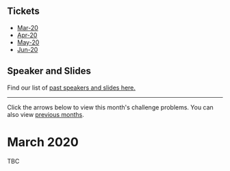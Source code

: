 ## Tickets 

- [Mar-20](https://ti.to/code-the-city/aberdeen-python-user-group-Mar-2020)
- [Apr-20](https://ti.to/code-the-city/aberdeen-python-user-group-Apr-2020)
- [May-20](https://ti.to/code-the-city/aberdeen-python-user-group-May-2020)
- [Jun-20](https://ti.to/code-the-city/aberdeen-python-user-group-Jun-2020)

## Speaker and Slides

Find our list of [past speakers and slides here.](https://github.com/PythonAberdeen/user_group/wiki/Speakers)

-----

Click the arrows below to view this month's challenge problems. You can also view [previous months](/previous).

# March 2020

TBC
